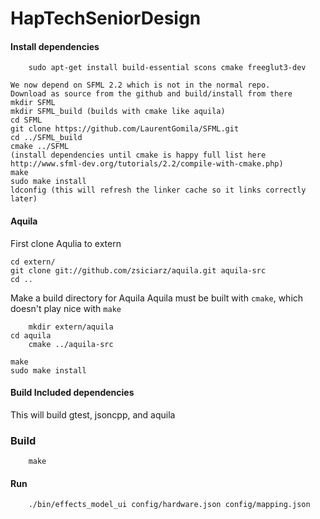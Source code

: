 # HapTechSeniorDesign

#### Install dependencies

        sudo apt-get install build-essential scons cmake freeglut3-dev 

	We now depend on SFML 2.2 which is not in the normal repo.
	Download as source from the github and build/install from there
	mkdir SFML
	mkdir SFML_build (builds with cmake like aquila)
	cd SFML
	git clone https://github.com/LaurentGomila/SFML.git
	cd ../SFML_build
	cmake ../SFML
	(install dependencies until cmake is happy full list here 
	http://www.sfml-dev.org/tutorials/2.2/compile-with-cmake.php)
	make
	sudo make install
	ldconfig (this will refresh the linker cache so it links correctly later)
#### Aquila

First clone Aqulia to extern

	cd extern/
	git clone git://github.com/zsiciarz/aquila.git aquila-src
	cd ..

Make a build directory for Aquila
Aquila must be built with `cmake`, which doesn't play nice with `make`

        mkdir extern/aquila
	cd aquila
        cmake ../aquila-src
 	
	make
	sudo make install

#### Build Included dependencies

This will build gtest, jsoncpp, and aquila

### Build

        make

#### Run

        ./bin/effects_model_ui config/hardware.json config/mapping.json
